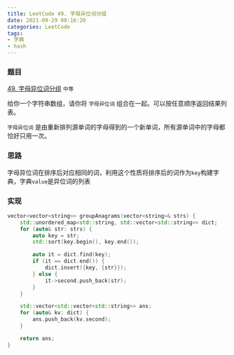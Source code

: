 ```yaml
---
title: LeetCode 49. 字母异位词分组
date: 2021-09-29 00:16:20
categories: LeetCode
tags:
- 字典
- hash
---
```


### 题目
[49. 字母异位词分组](https://leetcode-cn.com/problems/group-anagrams/) `中等`

给你一个字符串数组，请你将 `字母异位词` 组合在一起。可以按任意顺序返回结果列表。
<!-- more -->

`字母异位词` 是由重新排列源单词的字母得到的一个新单词，所有源单词中的字母都恰好只用一次。

### 思路
字母异位词在排序后对应相同的词，利用这个性质将排序后的词作为`key`构建字典，字典`value`是异位词的列表

### 实现
``` cpp
vector<vector<string>> groupAnagrams(vector<string>& strs) {
    std::unordered_map<std::string, std::vector<std::string>> dict;
    for (auto& str: strs) {
        auto key = str;
        std::sort(key.begin(), key.end());

        auto it = dict.find(key);
        if (it == dict.end()) {
            dict.insert({key, {str}});
        } else {
            it->second.push_back(str);
        }
    }

    std::vector<std::vector<std::string>> ans;
    for (auto& kv: dict) {
        ans.push_back(kv.second);
    }

    return ans;
}
```
